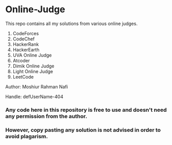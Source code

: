 # Online-Judge

This repo contains all my solutions from various online judges.
  1. CodeForces
  2. CodeChef
  3. HackerRank
  4. HackerEarth
  5. UVA Online Judge
  6. Atcoder
  7. Dimik Online Judge
  8. Light Online Judge
  9. LeetCode

Author: Moshiur Rahman Nafi


Handle: defUserName-404

### Any code here in this repository is free to use and doesn't need any permission from the author.

### However, copy pasting any solution is not advised in order to avoid plagarism. 